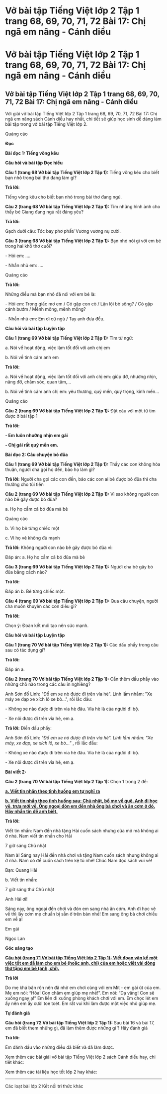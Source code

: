 # Vở bài tập Tiếng Việt lớp 2 Tập 1 trang 68, 69, 70, 71, 72 Bài 17: Chị ngã em nâng - Cánh diều

# Vở bài tập Tiếng Việt lớp 2 Tập 1 trang 68, 69, 70, 71, 72 Bài 17: Chị ngã em nâng - Cánh diều

## Vở bài tập Tiếng Việt lớp 2 Tập 1 trang 68, 69, 70, 71, 72 Bài 17: Chị ngã em nâng - Cánh diều

Với giải vở bài tập Tiếng Việt lớp 2 Tập 1 trang 68, 69, 70, 71, 72 Bài 17: Chị ngã em nâng sách Cánh diều hay nhất, chi tiết sẽ giúp học sinh dễ dàng làm bài tập trong vở bài tập Tiếng Việt lớp 2.

Quảng cáo

**Đọc**

**Bài đọc 1: Tiếng võng kêu**

**Câu hỏi và bài tập Đọc hiểu**

**Câu 1 (trang 68 Vở bài tập Tiếng Việt lớp 2 Tập 1):** Tiếng võng kêu cho biết bạn nhỏ trong bài thơ đang làm gì?

**Trả lời:**

Tiếng võng kêu cho biết bạn nhỏ trong bài thơ đang ngủ. 

**Câu 2 (trang 68 Vở bài tập Tiếng Việt lớp 2 Tập 1):** Tìm những hình ảnh cho thấy bé Giang đang ngủ rất đáng yêu?

**Trả lời:**

Gạch dưới câu: Tóc bay phơ phất/ Vương vương nụ cười. 

**Câu 3 (trang 68 Vở bài tập Tiếng Việt lớp 2 Tập 1):** Bạn nhỏ nói gì với em bé trong hai khổ thơ cuối?

\- Hỏi em: ….

\- Nhắn nhủ em: ….

Quảng cáo

**Trả lời:**

Những điều mà bạn nhỏ đã nói với em bé là:

\- Hỏi em: Trong giấc mơ em / Có gặp con cò / Lặn lội bờ sông? / Có gặp cánh bướm / Mênh mông, mênh mông?

\- Nhắn nhủ em: Em ơi cứ ngủ / Tay anh đưa đều.

**Câu hỏi và bài tập Luyện tập**

**Câu 1 (trang 69 Vở bài tập Tiếng Việt lớp 2 Tập 1):** Tìm từ ngữ:

a. Nói về hoạt động, việc làm tốt đối với anh chị em

b. Nói về tình cảm anh em

**Trả lời:**

a. Nói về hoạt động, việc làm tốt đối với anh chị em: giúp đỡ, nhường nhịn, nâng đỡ, chăm sóc, quan tâm,...

b. Nói về tình cảm anh chị em: yêu thương, quý mến, quý trọng, kính mến...

Quảng cáo

**Câu 2 (trang 69 Vở bài tập Tiếng Việt lớp 2 Tập 1):** Đặt câu với một từ tìm được ở bài tập 1

**Trả lời:**

**\- Em luôn nhường nhịn em gái**

**\- Chị gái rất quý mến em.**

**Bài đọc 2: Câu chuyện bó đũa**

**Câu 1 (trang 69 Vở bài tập Tiếng Việt lớp 2 Tập 1):** Thấy các con không hòa thuận, người cha gọi họ đến, bảo họ làm gì?

**Trả lời:** Người cha gọi các con đến, bảo các con ai bẻ được bó đũa thì cha thưởng cho túi tiền

**Câu 2 (trang 69 Vở bài tập Tiếng Việt lớp 2 Tập 1):** Vì sao không người con nào bẽ gãy được bó đũa? 

a. Họ họ cầm cả bó đũa mà bẻ

Quảng cáo

b. Vì họ bẻ từng chiếc một

c. Vì họ vẻ không đủ mạnh

**Trả lời:** Không người con nào bẽ gãy được bó đũa vì:

Đáp án: a. Họ họ cầm cả bó đũa mà bẻ

**Câu 3 (trang 69 Vở bài tập Tiếng Việt lớp 2 Tập 1):** Người cha bẻ gãy bó đũa bằng cách nào?

**Trả lời:**

Đáp án b. Bẻ từng chiếc một. 

**Câu 4 (trang 69 Vở bài tập Tiếng Việt lớp 2 Tập 1):** Qua câu chuyện, người cha muốn khuyên các con điều gì?

**Trả lời:**

Chọn ý: Đoàn kết mới tạo nên sức mạnh. 

**Câu hỏi và bài tập Luyện tập**

**Câu 1 (trang 70 Vở bài tập Tiếng Việt lớp 2 Tập 1):** Các dấu phẩy trong câu sau có tác dụng gì?

**Trả lời:**

Đáp án a. 

**Câu 2 (trang 70 Vở bài tập Tiếng Việt lớp 2 Tập 1):** Cần thêm dấu phẩy vào những chỗ nào trong các câu in nghiêng?

Anh Sơn đố Linh: "Đố em xe nò được đi trên vỉa hè". Linh lẩm nhẩm: "Xe máy xe đạp xe xích lô xe bò...", rồi lắc đầu:

\- Không xe nào được đi trên vỉa hè đâu. Vỉa hè là của người đi bộ.

\- Xe nôi được đi trên vỉa hè, em ạ.

**Trả lời:** Điền dấu phẩy:

Anh Sơn đố Linh: _"Đố em xe nò được đi trên vỉa hè". Linh lẩm nhẩm: "Xe máy, xe đạp, xe xích lô, xe bò..."_ , rồi lắc đầu:

\- Không xe nào được đi trên vỉa hè đâu. Vỉa hè là của người đi bộ.

\- Xe nôi được đi trên vỉa hè, em ạ.

**Bài viết 2:**

**Câu 2 (trang 70 Vở bài tập Tiếng Việt lớp 2 Tập 1):** Chọn 1 trong 2 đề:

[**a. Viết tin nhắn theo tình huống em tự nghĩ ra**](https://vietjack.com/vbt-tieng-viet-2-cd/viet-tin-nhan-theo-tinh-huong-em-tu-nghi-ra-vm.jsp)

[**b. Viết tin nhắn theo tình huống sau: Chủ nhật, bố mẹ về quê. Anh đi học vẽ, trưa mới về. Ông ngoại đón em đến nhà ông bà chơi và ăn cơm ở đó. Hãy nhắn tin để anh biết.**](https://vietjack.com/vbt-tieng-viet-2-cd/viet-tin-nhan-theo-tinh-huong-sau-chu-nhat-bo-me-ve-que-vm.jsp)

**Trả lời:**

Viết tin nhắn: Nam đến nhà tặng Hải cuốn sách nhưng cửa mở mà không ai ở nhà. Nam viết tin nhắn cho Hải

7 giờ sáng Chủ nhật

Nam à! Sáng nay Hải đến nhà chơi và tặng Nam cuốn sách nhưng không ai ở nhà. Nam có để cuốn sách trên kệ tủ nhé! Chúc Nam đọc sách vui vẻ!

Bạn: Quang Hải

b. Viết tin nhắn:

7 giờ sáng thứ Chủ nhật

Anh Hải ơi!

Sáng nay, ông ngoại đến chơi và đón em sang nhà ăn cơm. Anh đi học vẽ về thì lấy cơm mẹ chuẩn bị sẵn ở trên bàn nhé! Em sang ông bà chơi chiều em về ạ!

Em gái

Ngọc Lan

**Góc sáng tạo**

[**Câu hỏi (trang 71 Vở bài tập Tiếng Việt lớp 2 Tập 1):** **Viết đoạn văn kể một việc tốt em đã làm cho em bé (hoặc anh, chị) của em hoặc viết vài dòng thơ tặng em bé (anh, chị).**](https://vietjack.com/vbt-tieng-viet-2-cd/viet-doan-van-ke-mot-viec-tot-em-da-lam-cho-em-be-cua-em-vm.jsp)

**Trả lời**

Do mẹ khá bận rộn nên đã nhờ em chơi cùng với em Mít - em gái út của em. Mẹ em nói: “Hòa! Con chăm em giúp mẹ nhé!”. Em nói: “Dạ vâng! Con sẽ xuống ngay ạ!” Em liền đi xuống phòng khách chơi với em. Em chọc lét em ấy nên em ấy cười toe toét. Em rất vui khi làm được một việc nhỏ giúp mẹ.

**Tự đánh giá**

**Câu hỏi (trang 72 Vở bài tập Tiếng Việt lớp 2 Tập 1):** Sau bài 16 và bài 17, em đã biết them những gì, đã làm thêm được những gì ? Hãy đánh giá

**Trả lời:**

Em đánh dấu vào những điều đã biết và đã làm được. 

Xem thêm các bài giải vở bài tập Tiếng Việt lớp 2 sách Cánh diều hay, chi tiết khác:

Xem thêm các tài liệu học tốt lớp 2 hay khác:

* * *

Các loạt bài lớp 2 Kết nối tri thức khác

